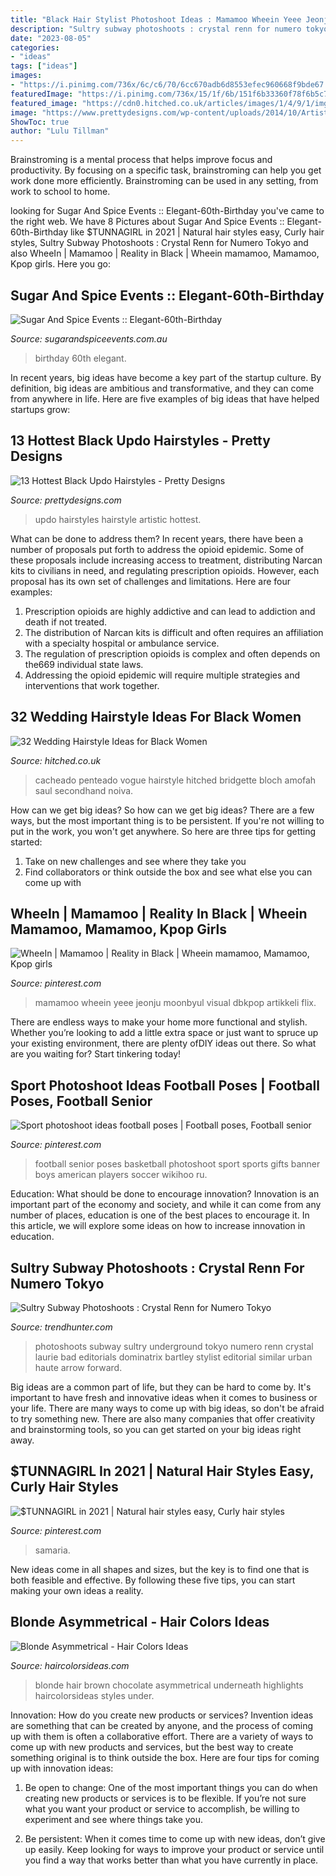 ```yaml
---
title: "Black Hair Stylist Photoshoot Ideas : Mamamoo Wheein Yeee Jeonju Moonbyul Visual Dbkpop Artikkeli Flix"
description: "Sultry subway photoshoots : crystal renn for numero tokyo"
date: "2023-08-05"
categories:
- "ideas"
tags: ["ideas"]
images:
- "https://i.pinimg.com/736x/6c/c6/70/6cc670adb6d8553efec960668f9bde67.jpg"
featuredImage: "https://i.pinimg.com/736x/15/1f/6b/151f6b33360f78f6b5c789e2d70f0e93.jpg"
featured_image: "https://cdn0.hitched.co.uk/articles/images/1/4/9/1/img_71941/8-twisted-bun-with-flowers.jpg"
image: "https://www.prettydesigns.com/wp-content/uploads/2014/10/Artistic-Black-Updo-Hairstyle.jpg"
ShowToc: true
author: "Lulu Tillman"
---
```



Brainstroming is a mental process that helps improve focus and productivity. By focusing on a specific task, brainstroming can help you get work done more efficiently. Brainstroming can be used in any setting, from work to school to home.

	

		
looking for Sugar And Spice Events :: Elegant-60th-Birthday you've came to the right web. We have 8 Pictures about Sugar And Spice Events :: Elegant-60th-Birthday like $TUNNAGIRL in 2021 | Natural hair styles easy, Curly hair styles, Sultry Subway Photoshoots : Crystal Renn for Numero Tokyo and also WheeIn | Mamamoo | Reality in Black | Wheein mamamoo, Mamamoo, Kpop girls. Here you go:
		
    
## Sugar And Spice Events :: Elegant-60th-Birthday

<img loading=lazy src="http://www.sugarandspiceevents.com.au/files/5714/0808/4946/Elegant_60th_Birthday_Image5.jpg" onerror="this.onerror=null;this.src='https://tse4.mm.bing.net/th?id=OIP.0TExoMMBkJaf84zqULQCjQHaE8&amp;pid=15.1';" alt="Sugar And Spice Events :: Elegant-60th-Birthday">

_Source: sugarandspiceevents.com.au_

>birthday 60th elegant. 

	

In recent years, big ideas have become a key part of the startup culture. By definition, big ideas are ambitious and transformative, and they can come from anywhere in life. Here are five examples of big ideas that have helped startups grow: 

    
## 13 Hottest Black Updo Hairstyles - Pretty Designs

<img loading=lazy src="https://www.prettydesigns.com/wp-content/uploads/2014/10/Artistic-Black-Updo-Hairstyle.jpg" onerror="this.onerror=null;this.src='https://tse4.mm.bing.net/th?id=OIP.QhcLYs-ojNhinAkszQk7QwHaLI&amp;pid=15.1';" alt="13 Hottest Black Updo Hairstyles - Pretty Designs">

_Source: prettydesigns.com_

>updo hairstyles hairstyle artistic hottest. 

	

What can be done to address them?
In recent years, there have been a number of proposals put forth to address the opioid epidemic. Some of these proposals include increasing access to treatment, distributing Narcan kits to civilians in need, and regulating prescription opioids. However, each proposal has its own set of challenges and limitations. Here are four examples:
1) Prescription opioids are highly addictive and can lead to addiction and death if not treated. 
2) The distribution of Narcan kits is difficult and often requires an affiliation with a specialty hospital or ambulance service. 
3) The regulation of prescription opioids is complex and often depends on the669 individual state laws. 
4) Addressing the opioid epidemic will require multiple strategies and interventions that work together.

    
## 32 Wedding Hairstyle Ideas For Black Women

<img loading=lazy src="https://cdn0.hitched.co.uk/articles/images/1/4/9/1/img_71941/8-twisted-bun-with-flowers.jpg" onerror="this.onerror=null;this.src='https://tse3.mm.bing.net/th?id=OIP.vExEAmiBZ7EjzJohYv2vygHaLG&amp;pid=15.1';" alt="32 Wedding Hairstyle Ideas for Black Women">

_Source: hitched.co.uk_

>cacheado penteado vogue hairstyle hitched bridgette bloch amofah saul secondhand noiva. 

	

How can we get big ideas?
So how can we get big ideas? There are a few ways, but the most important thing is to be persistent. If you're not willing to put in the work, you won't get anywhere. So here are three tips for getting started: 
1. Take on new challenges and see where they take you 
2. Find collaborators or think outside the box and see what else you can come up with 

    
## WheeIn | Mamamoo | Reality In Black | Wheein Mamamoo, Mamamoo, Kpop Girls

<img loading=lazy src="https://i.pinimg.com/736x/82/05/4f/82054f14e2276f489998770950f4311c.jpg" onerror="this.onerror=null;this.src='https://tse2.mm.bing.net/th?id=OIP.BBWfC8j1CzfXva9ukCP9HgHaLG&amp;pid=15.1';" alt="WheeIn | Mamamoo | Reality in Black | Wheein mamamoo, Mamamoo, Kpop girls">

_Source: pinterest.com_

>mamamoo wheein yeee jeonju moonbyul visual dbkpop artikkeli flix. 

	

There are endless ways to make your home more functional and stylish. Whether you’re looking to add a little extra space or just want to spruce up your existing environment, there are plenty ofDIY ideas out there. So what are you waiting for? Start tinkering today!

    
## Sport Photoshoot Ideas Football Poses | Football Poses, Football Senior

<img loading=lazy src="https://i.pinimg.com/736x/15/1f/6b/151f6b33360f78f6b5c789e2d70f0e93.jpg" onerror="this.onerror=null;this.src='https://tse3.mm.bing.net/th?id=OIP.eevLqsTSJwf-aw9Pag3h2AAAAA&amp;pid=15.1';" alt="Sport photoshoot ideas football poses | Football poses, Football senior">

_Source: pinterest.com_

>football senior poses basketball photoshoot sport sports gifts banner boys american players soccer wikihoo ru. 

	

Education: What should be done to encourage innovation?
Innovation is an important part of the economy and society, and while it can come from any number of places, education is one of the best places to encourage it. In this article, we will explore some ideas on how to increase innovation in education.

    
## Sultry Subway Photoshoots : Crystal Renn For Numero Tokyo

<img loading=lazy src="http://cdn.trendhunterstatic.com/thumbs/crystal-renn-for-numero-tokyo.jpeg" onerror="this.onerror=null;this.src='https://tse4.mm.bing.net/th?id=OIP.fLHSnBh75Sw18-CS5CC-QQHaEu&amp;pid=15.1';" alt="Sultry Subway Photoshoots : Crystal Renn for Numero Tokyo">

_Source: trendhunter.com_

>photoshoots subway sultry underground tokyo numero renn crystal laurie bad editorials dominatrix bartley stylist editorial similar urban haute arrow forward. 

	

Big ideas are a common part of life, but they can be hard to come by. It's important to have fresh and innovative ideas when it comes to business or your life. There are many ways to come up with big ideas, so don't be afraid to try something new. There are also many companies that offer creativity and brainstorming tools, so you can get started on your big ideas right away.

    
## $TUNNAGIRL In 2021 | Natural Hair Styles Easy, Curly Hair Styles

<img loading=lazy src="https://i.pinimg.com/736x/6c/c6/70/6cc670adb6d8553efec960668f9bde67.jpg" onerror="this.onerror=null;this.src='https://tse4.mm.bing.net/th?id=OIP.IIAiRf2OLGpWOHMyGdu_dQHaMp&amp;pid=15.1';" alt="$TUNNAGIRL in 2021 | Natural hair styles easy, Curly hair styles">

_Source: pinterest.com_

>samaria. 

	

New ideas come in all shapes and sizes, but the key is to find one that is both feasible and effective. By following these five tips, you can start making your own ideas a reality.

    
## Blonde Asymmetrical - Hair Colors Ideas

<img loading=lazy src="http://www.haircolorsideas.com/wp-content/uploads/2014/12/blonde-with-chocolate-brown-underneath.jpg" onerror="this.onerror=null;this.src='https://tse3.mm.bing.net/th?id=OIP.-SX1tSrUS8gt2w2m_Q3pXwHaHa&amp;pid=15.1';" alt="Blonde Asymmetrical - Hair Colors Ideas">

_Source: haircolorsideas.com_

>blonde hair brown chocolate asymmetrical underneath highlights haircolorsideas styles under. 

	

Innovation: How do you create new products or services?
Invention ideas are something that can be created by anyone, and the process of coming up with them is often a collaborative effort. There are a variety of ways to come up with new products and services, but the best way to create something original is to think outside the box. Here are four tips for coming up with innovation ideas:
1. Be open to change: One of the most important things you can do when creating new products or services is to be flexible. If you’re not sure what you want your product or service to accomplish, be willing to experiment and see where things take you.

2. Be persistent: When it comes time to come up with new ideas, don’t give up easily. Keep looking for ways to improve your product or service until you find a way that works better than what you have currently in place.

